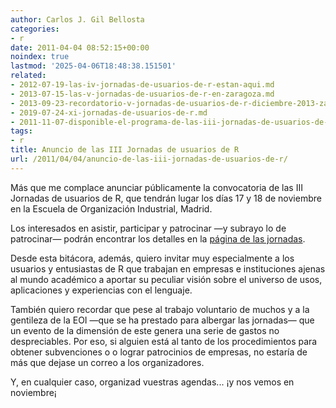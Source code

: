 ```yaml
---
author: Carlos J. Gil Bellosta
categories:
- r
date: 2011-04-04 08:52:15+00:00
noindex: true
lastmod: '2025-04-06T18:48:38.151501'
related:
- 2012-07-19-las-iv-jornadas-de-usuarios-de-r-estan-aqui.md
- 2013-07-15-las-v-jornadas-de-usuarios-de-r-en-zaragoza.md
- 2013-09-23-recordatorio-v-jornadas-de-usuarios-de-r-diciembre-2013-zaragoza.md
- 2019-07-24-xi-jornadas-de-usuarios-de-r.md
- 2011-11-07-disponible-el-programa-de-las-iii-jornadas-de-usuarios-de-r.md
tags:
- r
title: Anuncio de las III Jornadas de usuarios de R
url: /2011/04/04/anuncio-de-las-iii-jornadas-de-usuarios-de-r/
---
```


Más que me complace anunciar públicamente la convocatoria de las III Jornadas de usuarios de R, que tendrán lugar los días 17 y 18 de noviembre en la Escuela de Organización Industrial, Madrid.

Los interesados en asistir, participar y patrocinar —y subrayo lo de patrocinar— podrán encontrar los detalles en la [página de las jornadas](http://www.usar.org.es).

Desde esta bitácora, además, quiero invitar muy especialmente a los usuarios y entusiastas de R que trabajan en empresas e instituciones ajenas al mundo académico a aportar su peculiar visión sobre el universo de usos, aplicaciones y experiencias con el lenguaje.

También quiero recordar que pese al trabajo voluntario de muchos y a la gentileza de la EOI —que se ha prestado para albergar las jornadas— que un evento de la dimensión de este genera una serie de gastos no despreciables. Por eso, si alguien está al tanto de los procedimientos para obtener subvenciones o o lograr patrocinios de empresas, no estaría de más que dejase un correo a los organizadores.

Y, en cualquier caso, organizad vuestras agendas... ¡y nos vemos en noviembre¡